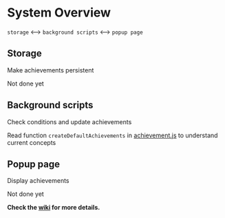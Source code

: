 # System Overview
`storage` <-->  `background scripts` <--> `popup page`

## Storage
Make achievements persistent

Not done yet

## Background scripts
Check conditions and update achievements

Read function `createDefaultAchievements` in [achievement.js](../src/background/achievement.js) to understand current concepts

## Popup page
Display achievements

Not done yet

**Check the [wiki](https://github.com/canhnd58/achromevement/wiki) for more details.**
